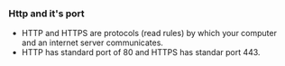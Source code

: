 <h3> Http and it's port </h3>

- HTTP and HTTPS are protocols (read rules) by which your computer and an internet server communicates.
- HTTP has standard port of 80 and HTTPS has standar port 443.